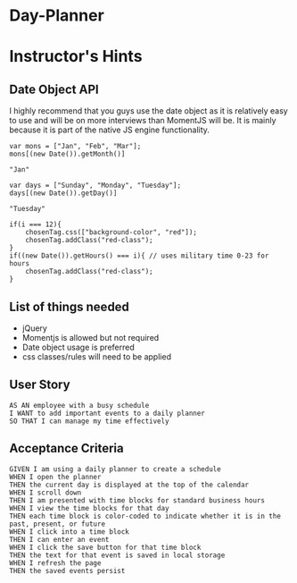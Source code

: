 # Day-Planner
# Instructor's Hints

## Date Object API

I highly recommend that you guys use the date object as it is relatively easy
to use and will be on more interviews than MomentJS will be. It is mainly
because it is part of the native JS engine functionality.

```
var mons = ["Jan", "Feb", "Mar"];
mons[(new Date()).getMonth()]

"Jan"

var days = ["Sunday", "Monday", "Tuesday"];
days[(new Date()).getDay()]

"Tuesday"

if(i === 12){
    chosenTag.css(["background-color", "red"]);
    chosenTag.addClass("red-class");
}
if((new Date()).getHours() === i){ // uses military time 0-23 for hours
    chosenTag.addClass("red-class");
}
```

## List of things needed

* jQuery
* Momentjs is allowed but not required
* Date object usage is preferred
* css classes/rules will need to be applied


## User Story

```
AS AN employee with a busy schedule
I WANT to add important events to a daily planner
SO THAT I can manage my time effectively
```


## Acceptance Criteria

```
GIVEN I am using a daily planner to create a schedule
WHEN I open the planner
THEN the current day is displayed at the top of the calendar
WHEN I scroll down
THEN I am presented with time blocks for standard business hours
WHEN I view the time blocks for that day
THEN each time block is color-coded to indicate whether it is in the past, present, or future
WHEN I click into a time block
THEN I can enter an event
WHEN I click the save button for that time block
THEN the text for that event is saved in local storage
WHEN I refresh the page
THEN the saved events persist
```
